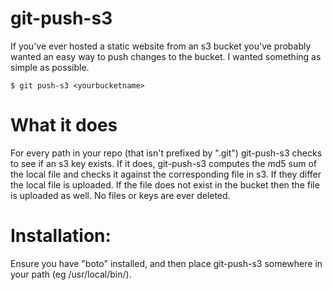 git-push-s3
===========

If you've ever hosted a static website from an s3 bucket you've probably wanted
an easy way to push changes to the bucket. I wanted something as simple as 
possible. 


    $ git push-s3 <yourbucketname>


What it does
============

For every path in your repo (that isn't prefixed by ".git") git-push-s3
checks to see if an s3 key exists. If it does, git-push-s3 computes the md5
sum of the local file and checks it against the corresponding file in s3. If
they differ the local file is uploaded. If the file does not exist in the bucket
then the file is uploaded as well. No files or keys are ever deleted.



Installation:
=============

Ensure you have "boto" installed, and then place git-push-s3 somewhere in your 
path (eg /usr/local/bin/).

